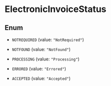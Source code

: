 
# ElectronicInvoiceStatus

## Enum


* `NOTREQUIRED` (value: `"NotRequired"`)

* `NOTFOUND` (value: `"NotFound"`)

* `PROCESSING` (value: `"Processing"`)

* `ERRORED` (value: `"Errored"`)

* `ACCEPTED` (value: `"Accepted"`)



